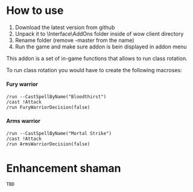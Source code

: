 # How to use
1. Download the latest version from github
2. Unpack it to \Interface\AddOns folder inside of wow client directory
3. Rename folder (remove -master from the name)
4. Run the game and make sure addon is bein displayed in addon menu

This addon is a set of in-game functions that allows to run class rotation.

To run class rotation you would have to create the following macroses:

#### Fury warrior

```
/run --CastSpellByName("Bloodthirst")
/cast !Attack
/run FuryWarriorDecision(false)
```

#### Arms warrior

```
/run --CastSpellByName("Mortal Strike")
/cast !Attack
/run ArmsWarriorDecision(false)

```

# Enhancement shaman

```
TBD
```